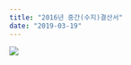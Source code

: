 ```yaml
---
title: "2016년 중간(수지)결산서"
date: "2019-03-19"
---
```


![](/kr/wp-content/uploads/kboard_attached/3/201903/5c909fb38040f6900081.jpg)
